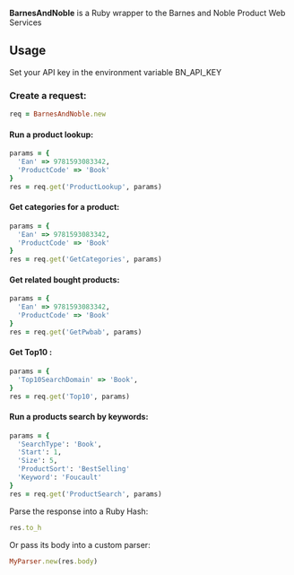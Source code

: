 **BarnesAndNoble** is a Ruby wrapper to the Barnes and Noble Product Web Services

## Usage

Set your API key in the environment variable BN_API_KEY

### Create a request:

```ruby
req = BarnesAndNoble.new
```
#### Run a product lookup:

```ruby
params = {
  'Ean' => 9781593083342,
  'ProductCode' => 'Book'
}
res = req.get('ProductLookup', params)
```

#### Get categories for a product:

```ruby
params = {
  'Ean' => 9781593083342,
  'ProductCode' => 'Book'
}
res = req.get('GetCategories', params)
```

#### Get related bought products:

```ruby
params = {
  'Ean' => 9781593083342,
  'ProductCode' => 'Book'
}
res = req.get('GetPwbab', params)
```

#### Get Top10 :

```ruby
params = {
  'Top10SearchDomain' => 'Book',
}
res = req.get('Top10', params)
```

#### Run a products search by keywords:

```ruby
params = {
  'SearchType': 'Book',
  'Start': 1,
  'Size': 5,
  'ProductSort': 'BestSelling'
  'Keyword': 'Foucault'
}
res = req.get('ProductSearch', params)
```

Parse the response into a Ruby Hash:

```ruby
res.to_h
```

Or pass its body into a custom parser:

```ruby
MyParser.new(res.body)
```
